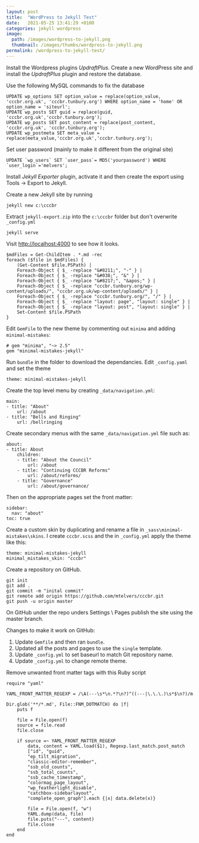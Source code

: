 ```yaml
---
layout: post
title:  "WordPress to Jekyll Test"
date:   2021-05-25 13:41:29 +0100
categories: jekyll wordpress
image:
  path: /images/wordpress-to-jekyll.png
  thumbnail: /images/thumbs/wordpress-to-jekyll.png
permalink: /wordpress-to-jekyll-test/
---
```

Install the Wordpress plugins *UpdraftPlus*.  Create a new WordPress site and install the *UpdraftPlus* plugin and restore the database.

Use the following MySQL commands to fix the database

    UPDATE wp_options SET option_value = replace(option_value, 'cccbr.org.uk', 'cccbr.tunbury.org') WHERE option_name = 'home' OR option_name = 'siteurl';
    UPDATE wp_posts SET guid = replace(guid, 'cccbr.org.uk','cccbr.tunbury.org');
    UPDATE wp_posts SET post_content = replace(post_content, 'cccbr.org.uk', 'cccbr.tunbury.org');
    UPDATE wp_postmeta SET meta_value = replace(meta_value,'cccbr.org.uk','cccbr.tunbury.org');

Set user password (mainly to make it different from the original site)

    UPDATE `wp_users` SET `user_pass`= MD5('yourpassword') WHERE `user_login`='melvers';

Install *Jekyll Exporter* plugin, activate it and then create the export using Tools -> Export to Jekyll.

Create a new Jekyll site by running

    jekyll new c:\cccbr

Extract `jekyll-export.zip` into the `c:\cccbr` folder but don't overwrite `_config.yml`

    jekyll serve

Visit [http://localhost:4000](http://localhost:4000) to see how it looks.

    $mdFiles = Get-ChildItem . *.md -rec
    foreach ($file in $mdFiles) {
        (Get-Content $file.PSPath) |
        Foreach-Object { $_ -replace "&#8211;", "-" } |
        Foreach-Object { $_ -replace "&#038;", "&" } |
        Foreach-Object { $_ -replace "&#8217;", "&apos;" } |
        Foreach-Object { $_ -replace "cccbr.tunbury.org/wp-content/uploads/", "cccbr.org.uk/wp-content/uploads/" } |
        Foreach-Object { $_ -replace "cccbr.tunbury.org/", "/" } |
        Foreach-Object { $_ -replace "layout: page", "layout: single" } |
        Foreach-Object { $_ -replace "layout: post", "layout: single" } |
        Set-Content $file.PSPath
    }

Edit `GemFile` to the new theme by commenting out `minima` and adding `minimal-mistakes`:

    # gem "minima", "~> 2.5"
    gem "minimal-mistakes-jekyll"

Run `bundle` in the folder to download the dependancies.  Edit `_config.yaml` and set the theme

    theme: minimal-mistakes-jekyll

Create the top level menu by creating `_data/navigation.yml`:

    main:
    - title: "About"
        url: /about
    - title: "Bells and Ringing"
        url: /bellringing

Create secondary menus with the same `_data/navigation.yml` file such as:

    about:
    - title: About
        children:
        - title: "About the Council"
            url: /about
        - title: "Continuing CCCBR Reforms"
            url: /about/reforms/
        - title: "Governance"
            url: /about/governance/

Then on the appropriate pages set the front matter:

    sidebar:
      nav: "about"
    toc: true

Create a custom skin by duplicating and rename a file in `_sass\minimal-mistakes\skins`.  I create `cccbr.scss` and the in `_config.yml` apply the theme like this:

    theme: minimal-mistakes-jekyll
    minimal_mistakes_skin: "cccbr"

Create a repository on GitHub.

    git init
    git add .
    git commit -m "inital commit"
    git remote add origin https://github.com/mtelvers/cccbr.git
    git push -u origin master

On GitHub under the repo unders Settings \ Pages publish the site using the master branch.

Changes to make it work on GitHub:

1. Update `Gemfile` and then ran `bundle`.
2. Updated all the posts and pages to use the `single` template.
3. Update `_config.yml` to set baseurl to match Git repository name.
4. Update `_config.yml` to change remote theme.

Remove unwanted front matter tags with this Ruby script

    require "yaml"

    YAML_FRONT_MATTER_REGEXP = /\A(---\s*\n.*?\n?)^((---|\.\.\.)\s*$\n?)/m

    Dir.glob('**/*.md', File::FNM_DOTMATCH) do |f|
        puts f

        file = File.open(f)
        source = file.read
        file.close

        if source =~ YAML_FRONT_MATTER_REGEXP
            data, content = YAML.load($1), Regexp.last_match.post_match
            ["id", "guid",
            "ep_tilt_migration",
            "classic-editor-remember",
            "ssb_old_counts",
            "ssb_total_counts",
            "ssb_cache_timestamp",
            "colormag_page_layout",
            "wp_featherlight_disable",
            "catchbox-sidebarlayout",
            "complete_open_graph"].each {|x| data.delete(x)}

            file = File.open(f, "w")
            YAML.dump(data, file)
            file.puts("---", content)
            file.close
        end
    end

